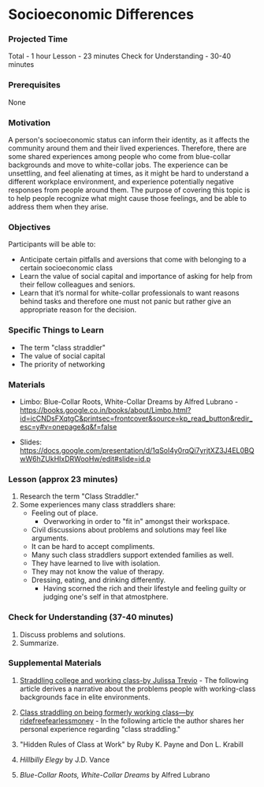 # Socioeconomic Differences

### Projected Time
Total - 1 hour
Lesson - 23 minutes
Check for Understanding - 30-40 minutes


### Prerequisites

  None

### Motivation

A person's socioeconomic status can inform their identity, as it affects the community around them and their lived experiences. Therefore, there are some shared experiences among people who come from blue-collar backgrounds and move to white-collar jobs. The experience can be unsettling, and feel alienating at times, as it might be hard to understand a different workplace environment, and experience potentially negative responses from people around them. The purpose of covering this topic is to help people recognize what might cause those feelings, and be able to address them when they arise.

### Objectives
Participants will be able to:

- Anticipate certain pitfalls and aversions that come with belonging to a certain socioeconomic class
- Learn the value of social capital and importance of asking for help from their fellow colleagues and seniors.
- Learn that it’s normal for white-collar professionals to want reasons behind tasks and therefore one must not panic but rather give an appropriate reason for the decision.


### Specific Things to Learn
   
   - The term "class straddler"
   - The value of social capital
   - The priority of networking

### Materials

- Limbo: Blue-Collar Roots, White-Collar Dreams by Alfred Lubrano - <https://books.google.co.in/books/about/Limbo.html?id=icCNDsFXqtgC&printsec=frontcover&source=kp_read_button&redir_esc=y#v=onepage&q&f=false>

- Slides: <https://docs.google.com/presentation/d/1qSol4y0rqQi7yrjtXZ3J4EL0BQwW6hZUkHIxDRWooHw/edit#slide=id.p>

    

### Lesson (approx 23 minutes)

1. Research the term "Class Straddler."
2. Some experiences many class straddlers share:
	- Feeling out of place.
        - Overworking in order to "fit in" amongst their workspace.
	- Civil discussions about problems and solutions may feel like arguments.
	- It can be hard to accept compliments.
	- Many such class straddlers support extended families as well.
	- They have learned to live with isolation.
	- They may not know the value of therapy.
	- Dressing, eating, and drinking differently.
        - Having scorned the rich and their lifestyle and feeling guilty or judging one's self in that atmostphere.


### Check for Understanding (37-40 minutes)

1. Discuss problems and solutions. 
2. Summarize.
     

### Supplemental Materials

1. [Straddling college and working class-by Julissa Trevio](https://genprogress.org/straddling-college-and-working-class/) - The following article derives a narrative about the problems people with working-class backgrounds face in elite environments.

 2. [Class straddling on being formerly working class—by ridefreefearlessmoney](https://www.ridefreefearlessmoney.com/blog/2018/09/class-straddling-on-being-formerly-working-class/) - In the following article the author shares her personal experience regarding "class straddling."

 3. "Hidden Rules of Class at Work" by Ruby K. Payne and Don L. Krabill

 4. *Hillbilly Elegy* by J.D. Vance
   
 5. *Blue-Collar Roots, White-Collar Dreams* by Alfred Lubrano

